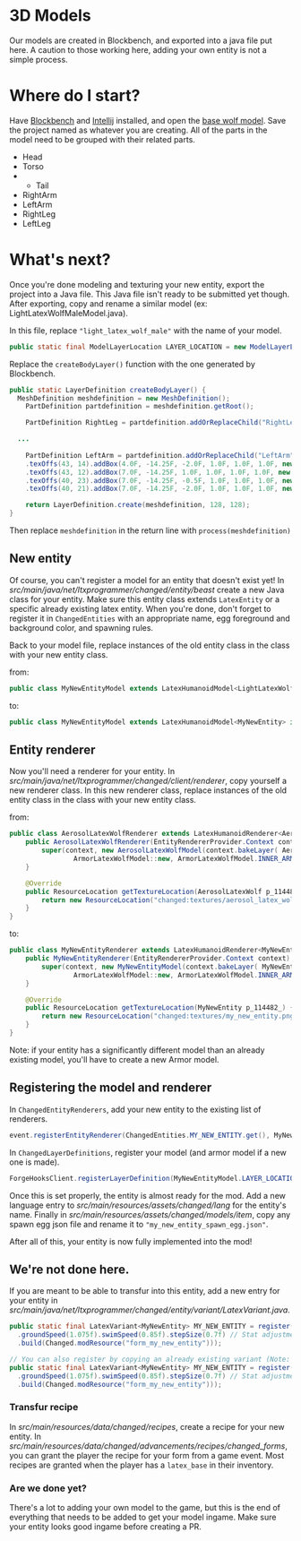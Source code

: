 # 3D Models
Our models are created in Blockbench, and exported into a java file put here. A caution to those working here, adding your own entity is not a simple process.

# Where do I start?
Have [Blockbench](https://www.blockbench.net/) and [Intellij](https://www.jetbrains.com/idea/) installed, and open the 
[base wolf model](https://cdn.discordapp.com/attachments/1018163101461393418/1034560501578989579/Base.bbmodel).
Save the project named as whatever you are creating. All of the parts in the model need to be grouped with their related parts.

- Head
- Torso
- - Tail
- RightArm
- LeftArm
- RightLeg
- LeftLeg

# What's next?
Once you're done modeling and texturing your new entity, export the project into a Java file. This Java file isn't ready to be submitted yet though. 
After exporting, copy and rename a similar model (ex: LightLatexWolfMaleModel.java).

In this file, replace `"light_latex_wolf_male"` with the name of your model.
```java
public static final ModelLayerLocation LAYER_LOCATION = new ModelLayerLocation(Changed.modResource("light_latex_wolf_male"), "main");
```

Replace the `createBodyLayer()` function with the one generated by Blockbench.
```java
public static LayerDefinition createBodyLayer() {
  MeshDefinition meshdefinition = new MeshDefinition();
	PartDefinition partdefinition = meshdefinition.getRoot();

	PartDefinition RightLeg = partdefinition.addOrReplaceChild("RightLeg", CubeListBuilder.create().texOffs(48, 11).addBox(-2.0F, 12.0F, -2.75F, 4.0F, 2.0F, 4.0F, new CubeDeformation(0.0F)), PartPose.offset(-2.5F, 10.0F, 0.0F));

  ...
  
	PartDefinition LeftArm = partdefinition.addOrReplaceChild("LeftArm", CubeListBuilder.create().texOffs(0, 32).addBox(4.0F, -26.0F, -2.0F, 4.0F, 12.0F, 4.0F, new CubeDeformation(0.0F))
	.texOffs(43, 14).addBox(4.0F, -14.25F, -2.0F, 1.0F, 1.0F, 1.0F, new CubeDeformation(0.0F))
	.texOffs(43, 12).addBox(7.0F, -14.25F, 1.0F, 1.0F, 1.0F, 1.0F, new CubeDeformation(0.0F))
	.texOffs(40, 23).addBox(7.0F, -14.25F, -0.5F, 1.0F, 1.0F, 1.0F, new CubeDeformation(0.0F))
	.texOffs(40, 21).addBox(7.0F, -14.25F, -2.0F, 1.0F, 1.0F, 1.0F, new CubeDeformation(0.0F)), PartPose.offset(0.0F, 25.0F, 0.0F));

	return LayerDefinition.create(meshdefinition, 128, 128);
}
```
Then replace `meshdefinition` in the return line with `process(meshdefinition)`

## New entity
Of course, you can't register a model for an entity that doesn't exist yet!
In *src/main/java/net/ltxprogrammer/changed/entity/beast* create a new Java class for your entity.
Make sure this entity class extends `LatexEntity` or a specific already existing latex entity.
When you're done, don't forget to register it in `ChangedEntities` with an appropriate name, egg foreground and background color, and spawning rules.

Back to your model file, replace instances of the old entity class in the class with your new entity class.

from:
```java
public class MyNewEntityModel extends LatexHumanoidModel<LightLatexWolfMale> implements LatexHumanoidModelInterface
```
to:
```java
public class MyNewEntityModel extends LatexHumanoidModel<MyNewEntity> implements LatexHumanoidModelInterface
```

## Entity renderer
Now you'll need a renderer for your entity. In *src/main/java/net/ltxprogrammer/changed/client/renderer*, copy yourself a new renderer class.
In this new renderer class, replace instances of the old entity class in the class with your new entity class.

from:
```java
public class AerosolLatexWolfRenderer extends LatexHumanoidRenderer<AerosolLatexWolf, AerosolLatexWolfModel, ArmorLatexWolfModel<AerosolLatexWolf>> {
    public AerosolLatexWolfRenderer(EntityRendererProvider.Context context) {
        super(context, new AerosolLatexWolfModel(context.bakeLayer( AerosolLatexWolfModel.LAYER_LOCATION)),
                ArmorLatexWolfModel::new, ArmorLatexWolfModel.INNER_ARMOR, ArmorLatexWolfModel.OUTER_ARMOR, 0.5f);
    }

    @Override
    public ResourceLocation getTextureLocation(AerosolLatexWolf p_114482_) {
        return new ResourceLocation("changed:textures/aerosol_latex_wolf.png");
    }
}
```
to:
```java
public class MyNewEntityRenderer extends LatexHumanoidRenderer<MyNewEntity, MyNewEntityModel, ArmorLatexWolfModel<AerosolLatexWolf>> {
    public MyNewEntityRenderer(EntityRendererProvider.Context context) {
        super(context, new MyNewEntityModel(context.bakeLayer( MyNewEntityModel.LAYER_LOCATION)),
                ArmorLatexWolfModel::new, ArmorLatexWolfModel.INNER_ARMOR, ArmorLatexWolfModel.OUTER_ARMOR, 0.5f);
    }

    @Override
    public ResourceLocation getTextureLocation(MyNewEntity p_114482_) {
        return new ResourceLocation("changed:textures/my_new_entity.png");
    }
}
```
Note: if your entity has a significantly different model than an already existing model, you'll have to create a new Armor model.

## Registering the model and renderer
In `ChangedEntityRenderers`, add your new entity to the existing list of renderers.
```java
event.registerEntityRenderer(ChangedEntities.MY_NEW_ENTITY.get(), MyNewEntityRenderer::new);
```
In `ChangedLayerDefinitions`, register your model (and armor model if a new one is made).
```java
ForgeHooksClient.registerLayerDefinition(MyNewEntityModel.LAYER_LOCATION, MyNewEntityModel::createBodyLayer);
```

Once this is set properly, the entity is almost ready for the mod. Add a new language entry to *src/main/resources/assets/changed/lang* for the
entity's name. Finally in *src/main/resources/assets/changed/models/item*, copy any spawn egg json file and rename it to `"my_new_entity_spawn_egg.json"`.

After all of this, your entity is now fully implemented into the mod!

## We're not done here.
If you are meant to be able to transfur into this entity, add a new entry for your entity in *src/main/java/net/ltxprogrammer/changed/entity/variant/LatexVariant.java*.
```java
public static final LatexVariant<MyNewEntity> MY_NEW_ENTITY = register(Builder.of(ChangedEntities.MY_NEW_ENTITY)
  .groundSpeed(1.075f).swimSpeed(0.85f).stepSize(0.7f) // Stat adjustments
  .build(Changed.modResource("form_my_new_entity")));

// You can also register by copying an already existing variant (Note: LIGHT_LATEX_WOLF is a gendered entity, you can only copy by specifying male or female
public static final LatexVariant<MyNewEntity> MY_NEW_ENTITY = register(Builder.of(LIGHT_LATEX_WOLF.male(), ChangedEntities.MY_NEW_ENTITY)
  .groundSpeed(1.075f).swimSpeed(0.85f).stepSize(0.7f) // Stat adjustments
  .build(Changed.modResource("form_my_new_entity")));
```

### Transfur recipe
In *src/main/resources/data/changed/recipes*, create a recipe for your new entity.
In *src/main/resources/data/changed/advancements/recipes/changed_forms*, you can grant the player the recipe for your form from a game event.
Most recipes are granted when the player has a `latex_base` in their inventory.

### Are we done yet?
There's a lot to adding your own model to the game, but this is the end of everything that needs to be added to get your model ingame.
Make sure your entity looks good ingame before creating a PR.
